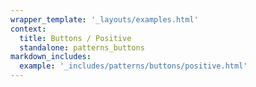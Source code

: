 ```yaml
---
wrapper_template: '_layouts/examples.html'
context:
  title: Buttons / Positive
  standalone: patterns_buttons
markdown_includes:
  example: '_includes/patterns/buttons/positive.html'
---
```

